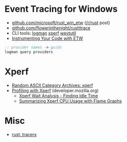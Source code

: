 # Event Tracing for Windows

* [github.com/microsoft/rust_win_etw](https://github.com/microsoft/rust_win_etw) ([/r/rust](https://www.reddit.com/r/rust/comments/go3g1n/new_crate_rust_support_for_event_tracing_for/) post)
* [github.com/flowerinthenight/rustttrace](https://github.com/flowerinthenight/rusttrace)
* CLI tools:
  [logman](https://docs.microsoft.com/en-us/previous-versions/windows/it-pro/windows-server-2012-R2-and-2012/cc753820(v=ws.11)?redirectedfrom=MSDN)
  [xperf](https://docs.microsoft.com/en-us/windows-hardware/test/wpt/xperf-command-line-reference)
  [wevtutil](https://docs.microsoft.com/en-us/windows-server/administration/windows-commands/wevtutil)
* [Instrumenting Your Code with ETW](https://docs.microsoft.com/en-us/windows-hardware/test/weg/instrumenting-your-code-with-etw)

```cmd
:: provider names -> guids
logman query providers
```

# Xperf

* [Random ASCII Category Archives: xperf](https://randomascii.wordpress.com/category/xperf/)
* [Profiling with Xperf](https://developer.mozilla.org/en-US/docs/Mozilla/Performance/Profiling_with_Xperf) (developer.mozilla.org)
    * [Xperf Wait Analysis - Finding Idle Time](https://randomascii.wordpress.com/2012/05/05/xperf-wait-analysisfinding-idle-time/)
    * [Summarizing Xperf CPU Usage with Flame Graphs](https://randomascii.wordpress.com/2013/03/26/summarizing-xperf-cpu-usage-with-flame-graphs/)

# Misc

* [rust: tracers](https://github.com/anelson/tracers)
